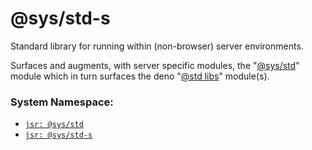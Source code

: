 # @sys/std-s
Standard library for running within (non-browser) server environments.

Surfaces and augments, with server specific modules, the "[@sys/std](https://jsr.io/@sys)" module which in turn surfaces the deno "[@std libs](https://jsr.io/@std)" module(s).


### System Namespace:

- [`jsr: @sys/std`](https://jsr.io/@sys/std)
- [`jsr: @sys/std-s`](https://jsr.io/@sys/std-s)


